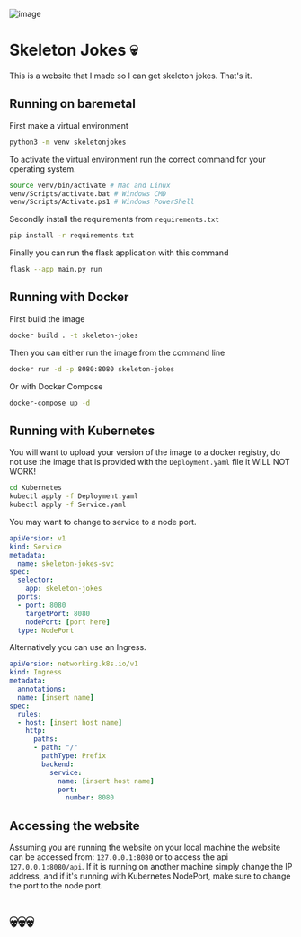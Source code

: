 ![image](https://github.com/user-attachments/assets/95acb369-c65c-4ee8-acfb-42b31ab771c6)

# Skeleton Jokes 💀

This is a website that I made so I can get skeleton jokes. That's it.

## Running on baremetal
First make a virtual environment
```bash
python3 -m venv skeletonjokes
```
To activate the virtual environment run the correct command for your operating system.
```bash
source venv/bin/activate # Mac and Linux
venv/Scripts/activate.bat # Windows CMD
venv/Scripts/Activate.ps1 # Windows PowerShell
```
Secondly install the requirements from `requirements.txt`
```bash
pip install -r requirements.txt
```
Finally you can run the flask application with this command
```bash
flask --app main.py run
```
## Running with Docker
First build the image
```bash
docker build . -t skeleton-jokes
```
Then you can either run the image from the command line
```bash
docker run -d -p 8080:8080 skeleton-jokes
```
Or with Docker Compose
```bash
docker-compose up -d
```
## Running with Kubernetes 
You will want to upload your version of the image to a docker registry, do not use the image that is provided with the `Deployment.yaml` file it WILL NOT WORK! 
```bash
cd Kubernetes
kubectl apply -f Deployment.yaml
kubectl apply -f Service.yaml
```
You may want to change to service to a node port.
```yaml
apiVersion: v1
kind: Service
metadata:
  name: skeleton-jokes-svc
spec:
  selector:
    app: skeleton-jokes
  ports:
  - port: 8080
    targetPort: 8080
    nodePort: [port here]
  type: NodePort
```
Alternatively you can use an Ingress.
```yaml
apiVersion: networking.k8s.io/v1
kind: Ingress
metadata:
  annotations:
  name: [insert name]
spec:
  rules:
  - host: [insert host name]
    http:
      paths:
      - path: "/"
        pathType: Prefix
        backend:
          service:
            name: [insert host name]
            port:
              number: 8080
```

## Accessing the website
Assuming you are running the website on your local machine the website can be accessed from: `127.0.0.1:8080` or to access the api `127.0.0.1:8080/api`.
If it is running on another machine simply change the IP address, and if it's running with Kubernetes NodePort, make sure to change the port to the node port.

# 💀💀💀